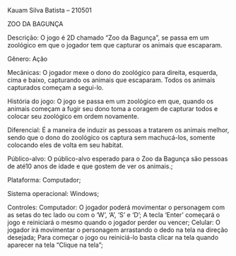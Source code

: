 Kauam Silva Batista – 210501


ZOO DA BAGUNÇA


Descrição: O jogo é 2D chamado “Zoo da Bagunça”, se passa em um zoológico em que o jogador tem que capturar os animais que escaparam.

Gênero: Ação

Mecânicas: O jogador mexe o dono do zoológico para direita, esquerda, cima e baixo, capturando os animais que escaparam. Todos os animais capturados começam a segui-lo.

História do jogo: O jogo se passa em um zoológico em que, quando os animais começam a fugir seu dono toma a coragem de capturar todos e colocar seu zoológico em ordem novamente.

Diferencial: É a maneira de induzir as pessoas a tratarem os animais melhor, sendo que o dono do zoológico os captura sem machucá-los, somente colocando eles de volta em seu habitat.

Público-alvo: O público-alvo esperado para o Zoo da Bagunça são pessoas de até10 anos de idade e que gostem de ver os animais.;

Plataforma: Computador;

Sistema operacional: Windows;

Controles:
	Computador:
    O jogador poderá movimentar o personagem com as setas do tec	lado ou com o ‘W’, ‘A’, ‘S’ e ‘D’;
    A tecla ‘Enter’ começará o jogo e reiniciará o mesmo quando o jogador perder ou vencer;
	Celular:
    O jogador irá movimentar o personagem arrastando o dedo na tela na direção desejada;
    Para começar o jogo ou reiniciá-lo basta clicar na tela quando aparecer na tela “Clique na tela”;
